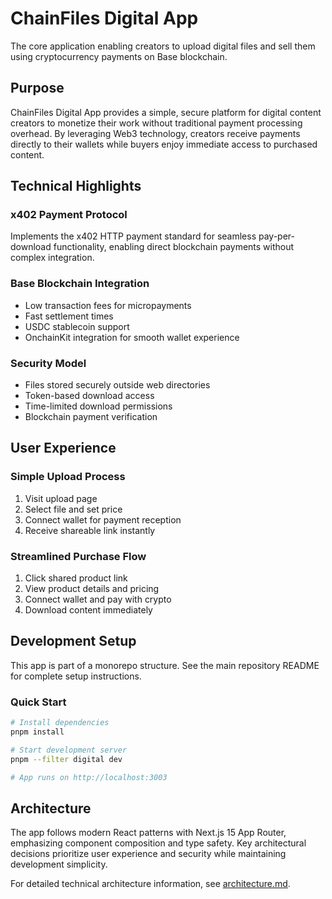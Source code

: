 # ChainFiles Digital App

The core application enabling creators to upload digital files and sell them using cryptocurrency payments on Base blockchain.

## Purpose

ChainFiles Digital App provides a simple, secure platform for digital content creators to monetize their work without traditional payment processing overhead. By leveraging Web3 technology, creators receive payments directly to their wallets while buyers enjoy immediate access to purchased content.

## Technical Highlights

### x402 Payment Protocol
Implements the x402 HTTP payment standard for seamless pay-per-download functionality, enabling direct blockchain payments without complex integration.

### Base Blockchain Integration
- Low transaction fees for micropayments
- Fast settlement times
- USDC stablecoin support
- OnchainKit integration for smooth wallet experience

### Security Model
- Files stored securely outside web directories
- Token-based download access
- Time-limited download permissions
- Blockchain payment verification

## User Experience

### Simple Upload Process
1. Visit upload page
2. Select file and set price
3. Connect wallet for payment reception
4. Receive shareable link instantly

### Streamlined Purchase Flow
1. Click shared product link
2. View product details and pricing
3. Connect wallet and pay with crypto
4. Download content immediately

## Development Setup

This app is part of a monorepo structure. See the main repository README for complete setup instructions.

### Quick Start
```bash
# Install dependencies
pnpm install

# Start development server
pnpm --filter digital dev

# App runs on http://localhost:3003
```

## Architecture

The app follows modern React patterns with Next.js 15 App Router, emphasizing component composition and type safety. Key architectural decisions prioritize user experience and security while maintaining development simplicity.

For detailed technical architecture information, see [architecture.md](./architecture.md).
